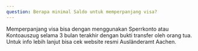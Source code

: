 ```yaml
---
question: Berapa minimal Saldo untuk memperpanjang visa?
---
```


Memperpanjang visa bisa dengan menggunakan Sperrkonto atau Kontoauszug selama 3 bulan terakhir dengan bukti transfer oleh orang tua.
<br/>
Untuk info lebih lanjut bisa cek website resmi Ausländeramt Aachen.
